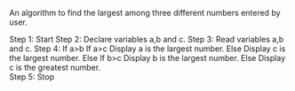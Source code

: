 An algorithm to find the largest among three different numbers entered by user.

Step 1: Start
Step 2: Declare variables a,b and c.
Step 3: Read variables a,b and c.
Step 4: If a>b
           If a>c
              Display a is the largest number.
           Else
              Display c is the largest number.
        Else
           If b>c
              Display b is the largest number.
           Else
              Display c is the greatest number.  
Step 5: Stop
